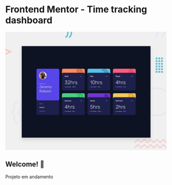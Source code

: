 # Frontend Mentor - Time tracking dashboard

![Design preview for the Time tracking dashboard coding challenge](./public/design/desktop-preview.jpg)

## Welcome! 👋

Projeto em andamento
